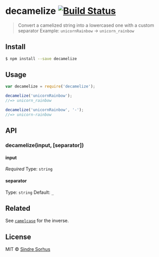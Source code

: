 # decamelize [![Build Status](https://travis-ci.org/sindresorhus/decamelize.svg?branch=master)](https://travis-ci.org/sindresorhus/decamelize)

> Convert a camelized string into a lowercased one with a custom separator
> Example: `unicornRainbow` → `unicorn_rainbow`


## Install

```sh
$ npm install --save decamelize
```


## Usage

```js
var decamelize = require('decamelize');

decamelize('unicornRainbow');
//=> unicorn_rainbow

decamelize('unicornRainbow', '-');
//=> unicorn-rainbow
```


## API

### decamelize(input, [separator])

#### input

*Required*
Type: `string`

#### separator

Type: `string`
Default: `_`


## Related

See [`camelcase`](https://github.com/sindresorhus/camelcase) for the inverse.


## License

MIT © [Sindre Sorhus](http://sindresorhus.com)
